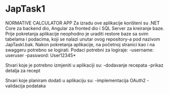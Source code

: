 # JapTask1

NORMATIVE CALCULATOR APP
Za izradu ove aplikacije korišteni su .NET Core za backend dio, Angular za fronted dio i SQL Server za kreiranje baze.
Prije pokretanja aplikacije neophodno je uraditi restore baze sa svim tabelama i podacima, koji se nalazi unutar ovog repository-a pod nazivom JapTaskI.bak.
Nakon pokretanja aplikacije, na početnoj stranici kao i na swaggeru potrebno se logirati.
Podaci potrebni za logiraje:
-username: useruser
-password: User12345*

Stvari koje je potrebno izmjeniti u aplikaciji su:
-dodavanje recepata
-prikaz detalja za recept

Stvari koje planiram dodati u aplikaciju su:
-implementacija OAuth2
-validacija podataka







